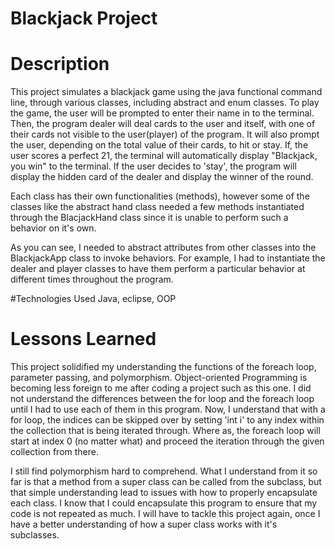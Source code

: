 # Blackjack Project

# Description
This project simulates a blackjack game using the java functional command line, through various classes, including abstract and enum classes. To play the game, the user will be prompted to enter their name in to the terminal. Then, the program dealer will deal cards to the user and itself, with one of their cards not visible to the user(player) of the program. It will also prompt the user, depending on the total value of their cards, to hit or stay. If, the user scores a perfect 21, the terminal will automatically display "Blackjack, you win" to the terminal. If the user decides to 'stay', the program will display the hidden card of the dealer and display the winner of the round.

 Each class has their own functionalities (methods), however some of the classes like the abstract hand class needed a few methods instantiated through the BlacjackHand class since it is unable to perform such a behavior on it's own.

As you can see, I needed to abstract attributes from other classes into the BlackjackApp class to invoke behaviors. For example, I had to instantiate the dealer and player classes to have them perform a particular behavior at different times throughout the program. 



#Technologies Used
Java, eclipse, OOP

# Lessons Learned
This project solidified my understanding the functions of the foreach loop, parameter passing, and polymorphism. Object-oriented Programming is becoming less foreign to me after coding a project such as this one. I did not understand the differences between the for loop and the foreach loop until I had to use each of them in this program. Now, I understand that with a for loop, the indices can be skipped over by setting 'int i' to any index within the collection that is being iterated through. Where as, the foreach loop will start at index 0 (no matter what) and proceed the iteration through the given collection from there. 

I still find polymorphism hard to comprehend. What I understand from it so far is that a method from a super class can be called from the subclass, but that simple understanding lead to issues with how to properly encapsulate each class. I know that I could encapsulate this program to ensure that my code is not repeated as much. I will have to tackle this project again, once I have a better understanding of how a super class works with it's subclasses.
